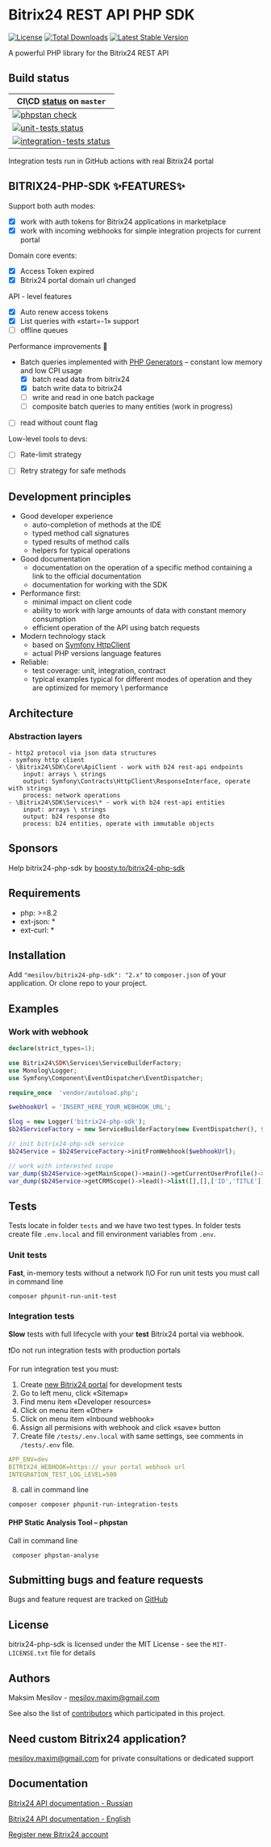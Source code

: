 Bitrix24 REST API PHP SDK
================
[![License](https://poser.pugx.org/mesilov/bitrix24-php-sdk/license.svg)](https://packagist.org/packages/mesilov/bitrix24-php-sdk) [![Total Downloads](https://poser.pugx.org/mesilov/bitrix24-php-sdk/downloads.svg)](https://packagist.org/packages/mesilov/bitrix24-php-sdk)
[![Latest Stable Version](https://img.shields.io/packagist/v/mesilov/bitrix24-php-sdk.svg)](https://packagist.org/packages/mesilov/bitrix24-php-sdk)

A powerful PHP library for the Bitrix24 REST API

## Build status

| CI\CD [status](https://github.com/mesilov/bitrix24-php-sdk/actions) on `master`                                                                                                                         | 
|-------------------------------------------------------------------------------------------------------------------------------------------------------------------------------------------------------| 
| [![phpstan check](https://github.com/mesilov/bitrix24-php-sdk/actions/workflows/phpstan.yml/badge.svg)](https://github.com/mesilov/bitrix24-php-sdk/actions/workflows/phpstan.yml)                    | 
| [![unit-tests status](https://github.com/mesilov/bitrix24-php-sdk/actions/workflows/phpunit.yml/badge.svg)](https://github.com/mesilov/bitrix24-php-sdk/actions/workflows/phpunit.yml)                | 
| [![integration-tests status](https://github.com/mesilov/bitrix24-php-sdk/actions/workflows/integration.yml/badge.svg)](https://github.com/mesilov/bitrix24-php-sdk/actions/workflows/integration.yml) | 

Integration tests run in GitHub actions with real Bitrix24 portal 

## BITRIX24-PHP-SDK ✨FEATURES✨

Support both auth modes:

- [x] work with auth tokens for Bitrix24 applications in marketplace
- [x] work with incoming webhooks for simple integration projects for current portal

Domain core events:
  - [x] Access Token expired
  - [x] Bitrix24 portal domain url changed

API - level features

- [x] Auto renew access tokens
- [x] List queries with «start=-1» support
- [ ] offline queues

Performance improvements 🚀

- Batch queries implemented with [PHP Generators](https://www.php.net/manual/en/language.generators.overview.php) – constant low memory and
  low CPI usage
    - [x] batch read data from bitrix24
    - [x] batch write data to bitrix24
    - [ ] write and read in one batch package
    - [ ] composite batch queries to many entities (work in progress)
- [ ] read without count flag

Low-level tools to devs:
- [ ] Rate-limit strategy
- [ ] Retry strategy for safe methods


## Development principles

- Good developer experience
    - auto-completion of methods at the IDE
    - typed method call signatures
    - typed results of method calls
    - helpers for typical operations
- Good documentation
    - documentation on the operation of a specific method containing a link to the official documentation
    - documentation for working with the SDK
- Performance first:
    - minimal impact on client code
    - ability to work with large amounts of data with constant memory consumption
    - efficient operation of the API using batch requests
- Modern technology stack
    - based on [Symfony HttpClient](https://symfony.com/doc/current/http_client.html)
    - actual PHP versions language features
- Reliable:
    - test coverage: unit, integration, contract
    - typical examples typical for different modes of operation and they are optimized for memory \ performance
## Architecture

### Abstraction layers

```
- http2 protocol via json data structures
- symfony http client
- \Bitrix24\SDK\Core\ApiClient - work with b24 rest-api endpoints
    input: arrays \ strings
    output: Symfony\Contracts\HttpClient\ResponseInterface, operate with strings
    process: network operations 
- \Bitrix24\SDK\Services\* - work with b24 rest-api entities
    input: arrays \ strings
    output: b24 response dto
    process: b24 entities, operate with immutable objects  
```
## Sponsors

Help bitrix24-php-sdk by [boosty.to/bitrix24-php-sdk](https://boosty.to/bitrix24-php-sdk)

## Requirements

- php: >=8.2
- ext-json: *
- ext-curl: *

## Installation

Add `"mesilov/bitrix24-php-sdk": "2.x"` to `composer.json` of your application. Or clone repo to your project.

## Examples
### Work with webhook
```php
declare(strict_types=1);

use Bitrix24\SDK\Services\ServiceBuilderFactory;
use Monolog\Logger;
use Symfony\Component\EventDispatcher\EventDispatcher;

require_once  'vendor/autoload.php';

$webhookUrl = 'INSERT_HERE_YOUR_WEBHOOK_URL';

$log = new Logger('bitrix24-php-sdk');
$b24ServiceFactory = new ServiceBuilderFactory(new EventDispatcher(), $log);

// init bitrix24-php-sdk service
$b24Service = $b24ServiceFactory->initFromWebhook($webhookUrl);

// work with interested scope
var_dump($b24Service->getMainScope()->main()->getCurrentUserProfile()->getUserProfile());
var_dump($b24Service->getCRMScope()->lead()->list([],[],['ID','TITLE'])->getLeads()[0]->TITLE);
```

## Tests

Tests locate in folder `tests` and we have two test types.
In folder tests create file `.env.local` and fill environment variables from `.env`.

### Unit tests

**Fast**, in-memory tests without a network I\O For run unit tests you must call in command line

```shell
composer phpunit-run-unit-test
```

### Integration tests

**Slow** tests with full lifecycle with your **test** Bitrix24 portal via webhook.

❗️Do not run integration tests with production portals

For run integration test you must:

1. Create [new Bitrix24 portal](https://www.bitrix24.ru/create.php?p=255670) for development tests
2. Go to left menu, click «Sitemap»
3. Find menu item «Developer resources»
4. Click on menu item «Other»
5. Click on menu item «Inbound webhook»
6. Assign all permisions with webhook and click «save» button
7. Create file `/tests/.env.local` with same settings, see comments in `/tests/.env` file.

```yaml
APP_ENV=dev
BITRIX24_WEBHOOK=https:// your portal webhook url
INTEGRATION_TEST_LOG_LEVEL=500
```

8. call in command line

```shell
composer composer phpunit-run-integration-tests
```

#### PHP Static Analysis Tool – phpstan

Call in command line

```shell
 composer phpstan-analyse
```

## Submitting bugs and feature requests

Bugs and feature request are tracked on [GitHub](https://github.com/mesilov/bitrix24-php-sdk/issues)

## License

bitrix24-php-sdk is licensed under the MIT License - see the `MIT-LICENSE.txt` file for details

## Authors

Maksim Mesilov - mesilov.maxim@gmail.com

See also the list of [contributors](https://github.com/mesilov/bitrix24-php-sdk/graphs/contributors) which participated in this project.

## Need custom Bitrix24 application?

mesilov.maxim@gmail.com for private consultations or dedicated support

## Documentation

[Bitrix24 API documentation - Russian](http://dev.1c-bitrix.ru/rest_help/)

[Bitrix24 API documentation - English](https://training.bitrix24.com/rest_help/)

[Register new Bitrix24 account](https://www.bitrix24.ru/create.php?p=255670)